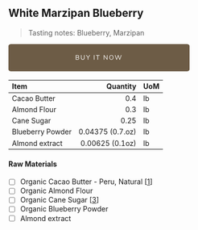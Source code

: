## White Marzipan Blueberry 
> Tasting notes: Blueberry, Marzipan

[![Buy Now](/assets/images/buy-now.png "Buy Now")](https://shop.osocra.com/collections/bars/products/22011513)

| Item | Quantity | UoM  |
| :---     | ---:    | :--- |
| Cacao Butter   | 0.4    | lb    |
| Almond Flour     | 0.3      | lb      |
| Cane Sugar    | 0.25      | lb      |
| Blueberry Powder    | 0.04375 (0.7.oz)      | lb      |
| Almond extract    | 0.00625 (0.1oz)    | lb      |


#### Raw Materials
- [ ] Organic Cacao Butter - Peru, Natural [[1](/vendors)]
- [ ] Organic Almond Flour 
- [ ] Organic Cane Sugar [[3](/vendors)]
- [ ] Organic Blueberry Powder
- [ ] Almond extract
